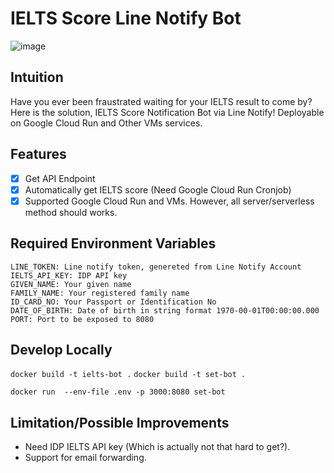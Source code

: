 # IELTS Score Line Notify Bot

![image](https://user-images.githubusercontent.com/12471844/169115182-5e520ff8-796e-41d4-b315-3439ffd459e6.png)

## Intuition

Have you ever been fraustrated waiting for your IELTS result to come by? Here is the solution, IELTS Score Notification Bot via Line Notify! Deployable on Google Cloud Run and Other VMs services.

## Features

- [x] Get API Endpoint
- [x] Automatically get IELTS score (Need Google Cloud Run Cronjob)
- [x] Supported Google Cloud Run and VMs. However, all server/serverless method should works.

## Required Environment Variables

```
LINE_TOKEN: Line notify token, genereted from Line Notify Account
IELTS_API_KEY: IDP API key
GIVEN_NAME: Your given name
FAMILY_NAME: Your registered family name
ID_CARD_NO: Your Passport or Identification No
DATE_OF_BIRTH: Date of birth in string format 1970-00-01T00:00:00.000
PORT: Port to be exposed to 8080
```

## Develop Locally

`docker build -t ielts-bot .`
`docker build -t set-bot .`

`docker run  --env-file .env -p 3000:8080 set-bot`

## Limitation/Possible Improvements

- Need IDP IELTS API key (Which is actually not that hard to get?).
- Support for email forwarding.
